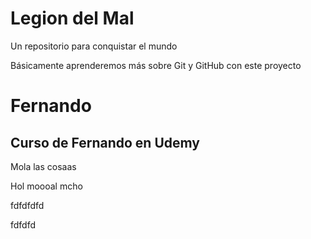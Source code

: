 # Legion del Mal
Un repositorio para conquistar el mundo

Básicamente aprenderemos más sobre Git y GitHub con este proyecto


# Fernando


## Curso de Fernando en Udemy


Mola  las cosaas


Hol moooal  mcho

fdfdfdfd

fdfdfd